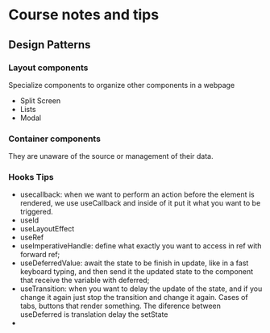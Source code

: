 # Course notes and tips

## Design Patterns
### Layout components
Specialize components to organize other components in a webpage

- Split Screen
- Lists
- Modal

### Container components
They are unaware of the source or management of their data.

### Hooks Tips

- usecallback: when we want to perform an action before the element is rendered, we use useCallback and inside of it put it what you want to be triggered.
- useId
- useLayoutEffect
- useRef
- useImperativeHandle: define what exactly you want to access in ref with forward ref;
- useDeferredValue: await the state to be finish in update, like in a fast keyboard typing, and then send it the updated state to the component that receive the variable with deferred;
- useTransition: when you want to delay the update of the state, and if you change it again just stop the transition and change it again. Cases of tabs, buttons that render something. The diference between useDeferred is translation delay the setState
- 